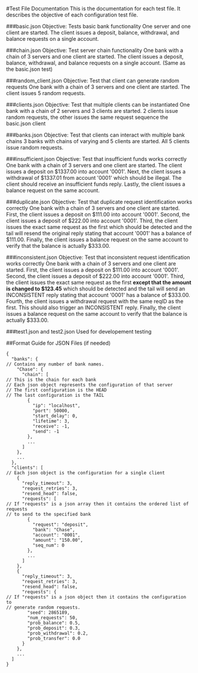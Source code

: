 #Test File Documentation
This is the documentation for each test file. It describes the objective
of each configuration test file.


###basic.json
    Objective: Tests basic bank functionality
    One server and one client are started.
    The client issues a deposit, balance, withdrawal, and balance requests
    on a single account.

###chain.json
    Objective: Test server chain functionality
    One bank with a chain of 3 servers and one client are started.
    The client issues a deposit, balance, withdrawal, and balance requests
    on a single account. (Same as the basic.json test)

###random_client.json
    Objective: Test that client can generate random requests
    One bank with a chain of 3 servers and one client are started.
    The client issues 5 random requests.

###clients.json
    Objective: Test that multiple clients can be instantiated
    One bank with a chain of 2 servers and 3 clients are started.
    2 clients issue random requests, the other issues the same request
    sequence the basic.json client

###banks.json
    Objective: Test that clients can interact with multiple bank chains
    3 banks with chains of varying and 5 clients are started.
    All 5 clients issue random requests.

###insufficient.json
    Objective: Test that insufficient funds works correctly
    One bank with a chain of 3 servers and one client are started.
    The client issues a deposit on $1337.00 into account '0001'. Next,
    the client issues a withdrawal of $1337.01 from account '0001' which
    should be illegal. The client should receive an insufficient funds reply.
    Lastly, the client issues a balance request on the same account.

###duplicate.json
    Objective: Test that duplicate request identification works correctly
    One bank with a chain of 3 servers and one client are started.
    First, the client issues a deposit on $111.00 into account '0001'.
    Second, the client issues a deposit of $222.00 into account '0001'.
    Third, the client issues the exact same request as the first which
    should be detected and the tail will resend the original reply stating
    that account '0001' has a balance of $111.00.
    Finally, the client issues a balance request on the same account to verify
    that the balance is actually $333.00.

###inconsistent.json
    Objective: Test that inconsistent request identification works correctly
    One bank with a chain of 3 servers and one client are started.
    First, the client issues a deposit on $111.00 into account '0001'.
    Second, the client issues a deposit of $222.00 into account '0001'.
    Third, the client issues the exact same request as the first **except that
    the amount is changed to $123.45** which should be detected and the tail
    will send an INCONSISTENT reply stating that account '0001' has a balance
    of $333.00.
    Fourth, the client issues a withdrawal request with the same reqID as the
    first. This should also trigger an INCONSISTENT reply.
    Finally, the client issues a balance request on the same account to verify
    that the balance is actually $333.00.


###test1.json and test2.json
    Used for developement testing

##Format Guide for JSON Files (if needed)
```
{
  "banks": {
// Contains any number of bank names.
    "Chase": {
      "chain": [
// This is the chain for each bank
// Each json object represents the configuration of that server
// The first configuration is the HEAD
// The last configuration is the TAIL
        {
          "ip": "localhost",
          "port": 50000,
          "start_delay": 0,
          "lifetime": 3,
          "receive": -1,
          "send": -1
        },
        ...
      ]
    },
    ...
  },
  "clients": [
// Each json object is the configuration for a single client
    {
      "reply_timeout": 3,
      "request_retries": 3,
      "resend_head": false,
      "requests": [
// If "requests" is a json array then it contains the ordered list of requests
// to send to the specified bank
        {
          "request": "deposit",
          "bank": "Chase",
          "account": "0001",
          "amount": "150.00",
          "seq_num": 0
        },
        ...
      ]
    },
    {
      "reply_timeout": 3,
      "request_retries": 3,
      "resend_head": false,
      "requests": {
// If "requests" is a json object then it contains the configuration to
// generate random requests.
        "seed": 2865189,
        "num_requests": 50,
        "prob_balance": 0.5,
        "prob_deposit": 0.3,
        "prob_withdrawal": 0.2,
        "prob_transfer": 0.0
      }
    },
    ...
  ]
}
```
